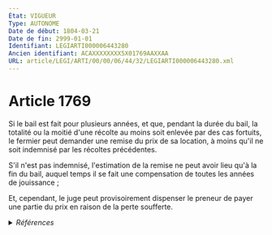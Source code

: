 ```yaml
---
État: VIGUEUR
Type: AUTONOME
Date de début: 1804-03-21
Date de fin: 2999-01-01
Identifiant: LEGIARTI000006443280
Ancien identifiant: ACAXXXXXXXX5X01769AAXXAA
URL: article/LEGI/ARTI/00/00/06/44/32/LEGIARTI000006443280.xml
---
```


<h1>Article 1769</h1>

Si le bail est fait pour plusieurs années, et que, pendant la durée du bail, la
totalité ou la moitié d'une récolte au moins soit enlevée par des cas fortuits,
le fermier peut demander une remise du prix de sa location, à moins qu'il ne
soit indemnisé par les récoltes précédentes.<br />

S'il n'est pas indemnisé, l'estimation de la remise ne peut avoir lieu qu'à la
fin du bail, auquel temps il se fait une compensation de toutes les années de
jouissance ;<br />

Et, cependant, le juge peut provisoirement dispenser le preneur de payer une
partie du prix en raison de la perte soufferte.


<details>
  <summary><em>Références</em></summary>

  <h2>Articles faisant référence à l'article</h2>
  
  <ul>
    <li>
      <a href="https://legal.tricoteuses.fr//redirection/LEGIARTI000006583764?vers=git&vers=legifrance">Code rural (nouveau) - article L411-24 AUTONOME MODIFIE, en vigueur du 2006-07-14 au 2023-01-01</a> CITATION source
    </li>
    <li>
      <a href="https://legal.tricoteuses.fr//redirection/LEGIARTI000045296900?vers=git&vers=legifrance">Code rural et de la pêche maritime - article L411-24 AUTONOME VIGUEUR, en vigueur depuis le 2023-01-01</a> CITATION source
    </li>
    <li>
      <a href="https://legal.tricoteuses.fr//redirection/LEGIARTI000006583758?vers=git&vers=legifrance">Code rural (nouveau) - article L411-19 AUTONOME ABROGE, en vigueur du 1982-12-01 au 2006-07-14</a> CITATION source
    </li>
  </ul>
  
  <h2>Références faites par l'article</h2>
  
  <ul>
    <li>
      2999-01-01 CITATION cible <a href="https://legal.tricoteuses.fr//redirection/LEGIARTI000006583758?vers=git&vers=legifrance">Code rural (nouveau) - article L411-19 AUTONOME ABROGE, en vigueur du 1982-12-01 au 2006-07-14</a>
    </li>
    <li>
      2999-01-01 CITATION cible <a href="https://legal.tricoteuses.fr//redirection/LEGIARTI000045296900?vers=git&vers=legifrance">Code rural et de la pêche maritime - article L411-24 AUTONOME VIGUEUR, en vigueur depuis le 2023-01-01</a>
    </li>
    <li>
      CODIFICATION source Loi 1804-03-07
    </li>
    <li>
      CREATION source Loi 1804-03-07 promulguée le 17 mars 1804
    </li>
  </ul>
</details>
